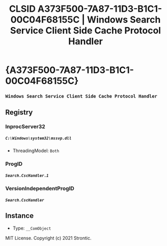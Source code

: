 ﻿---
title: "CLSID A373F500-7A87-11D3-B1C1-00C04F68155C | Windows Search Service Client Side Cache Protocol Handler"
excerpt: What is COM-Object CLSID A373F500-7A87-11D3-B1C1-00C04F68155C?
---

# {A373F500-7A87-11D3-B1C1-00C04F68155C}

### `Windows Search Service Client Side Cache Protocol Handler`

## Registry


### InprocServer32

##### `C:\Windows\system32\mssvp.dll`
* ThreadingModel: `Both`

### ProgID

##### `Search.CscHandler.1`

### VersionIndependentProgID

##### `Search.CscHandler`

## Instance

* Type: `__ComObject`

MIT License. Copyright (c) 2021 Strontic.


